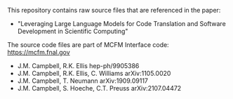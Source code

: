 This repository contains raw source files that are referenced in the paper:

- "Leveraging Large Language Models for Code Translation and Software Development in Scientific Computing"

The source code files are part of MCFM Interface code: https://mcfm.fnal.gov

- J.M. Campbell, R.K. Ellis              hep-ph/9905386
- J.M. Campbell, R.K. Ellis, C. Williams arXiv:1105.0020
- J.M. Campbell, T. Neumann              arXiv:1909.09117
- J.M. Campbell, S. Hoeche, C.T. Preuss  arXiv:2107.04472
